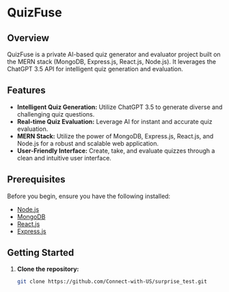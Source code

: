 # QuizFuse  

 

## Overview

QuizFuse is a private AI-based quiz generator and evaluator project built on the MERN stack (MongoDB, Express.js, React.js, Node.js). It leverages the ChatGPT 3.5 API for intelligent quiz generation and evaluation.

## Features

- **Intelligent Quiz Generation:** Utilize ChatGPT 3.5 to generate diverse and challenging quiz questions.
- **Real-time Quiz Evaluation:** Leverage AI for instant and accurate quiz evaluation.
- **MERN Stack:** Utilize the power of MongoDB, Express.js, React.js, and Node.js for a robust and scalable web application.
- **User-Friendly Interface:** Create, take, and evaluate quizzes through a clean and intuitive user interface.

## Prerequisites

Before you begin, ensure you have the following installed:

- [Node.js](https://nodejs.org/)
- [MongoDB](https://www.mongodb.com/)
- [React.js](https://reactjs.org/)
- [Express.js](https://expressjs.com/)


## Getting Started

1. **Clone the repository:**

   ```bash
   git clone https://github.com/Connect-with-US/surprise_test.git
